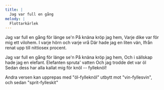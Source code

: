 ```yaml
---
title: |
  Jag var full en gång
melody: |
  Flottarkärlek
---
```

Jag var full en gång för länge se'n 
På knäna kröp jag hem, 
Varje dike var för mig ett vilohem. 
I varje hörn och varje vrå 
Där hade jag en liten vän, 
Ifrån renat upp till nittiosex procent. 

Jag var full en gång för länge se'n 
På knäna kröp jag hem, 
Och i sällskap hade jag en elefant. 
Elefanten spruta' vatten 
Och jag trodde det var öl 
Sedan dess har alla kallat mig för knöl -- fylleknöl! 

Andra versen kan upprepas med "öl-fylleknöl" utbytt mot "vin-fyllesvin", och sedan "sprit-fylleskit"